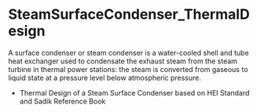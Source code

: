 # SteamSurfaceCondenser_ThermalDesign
A surface condenser or steam condenser is a water-cooled shell and tube heat exchanger used to condensate the exhaust steam from the steam turbine in thermal power stations: the steam is converted from gaseous to liquid state at a pressure level below atmospheric pressure.
- Thermal Design of a Steam Surface Condenser based on HEI Standard and Sadik Reference Book 
